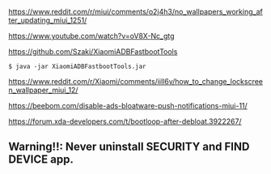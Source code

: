 https://www.reddit.com/r/miui/comments/o2j4h3/no_wallpapers_working_after_updating_miui_1251/

https://www.youtube.com/watch?v=oV8X-Nc_gtg

https://github.com/Szaki/XiaomiADBFastbootTools

```
$ java -jar XiaomiADBFastbootTools.jar
```

https://www.reddit.com/r/Xiaomi/comments/iill6v/how_to_change_lockscreen_wallpaper_miui_12/

https://beebom.com/disable-ads-bloatware-push-notifications-miui-11/

https://forum.xda-developers.com/t/bootloop-after-debloat.3922267/

## Warning!!: Never uninstall SECURITY and FIND DEVICE  app.
